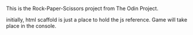 This is the Rock-Paper-Scissors project from The Odin Project.

initially, html scaffold is just a place to hold the js reference. Game will take place in the console.